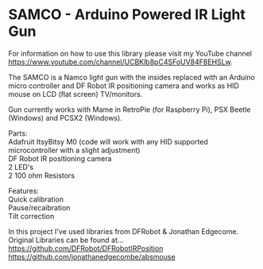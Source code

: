 # SAMCO - Arduino Powered IR Light Gun

For information on how to use this library please visit my YouTube channel https://www.youtube.com/channel/UCBKlb8pC4SFoUV84F8EHSLw.

The SAMCO is a Namco light gun with the insides replaced with an Arduino micro controller and DF Robot IR positioning camera and works as HID mouse on LCD (flat screen) TV/monitors.

Gun currently works with Mame in RetroPie (for Raspberry Pi), PSX Beetle (Windows) and PCSX2 (Windows).

Parts:  
Adafruit ItsyBitsy M0 (code will work with any HID supported microcontroller with a slight adjustment)  
DF Robot IR positioning camera  
2 LED's  
2 100 ohm Resistors  

Features:  
Quick calibration  
Pause/recaibration  
Tilt correction  

In this project I've used libraries from DFRobot & Jonathan Edgecome. Original Libraries can be found at...
https://github.com/DFRobot/DFRobotIRPosition  
https://github.com/jonathanedgecombe/absmouse

